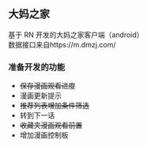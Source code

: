 ## 大妈之家

基于 RN 开发的大妈之家客户端（android）  
数据接口来自https://m.dmzj.com/

### 准备开发的功能

- ~~保存漫画观看进度~~
- 漫画更新提示
- ~~推荐列表增加条件筛选~~
- 转到下一话
- ~~收藏夹漫画观看前置~~
- 增加漫画控制板
